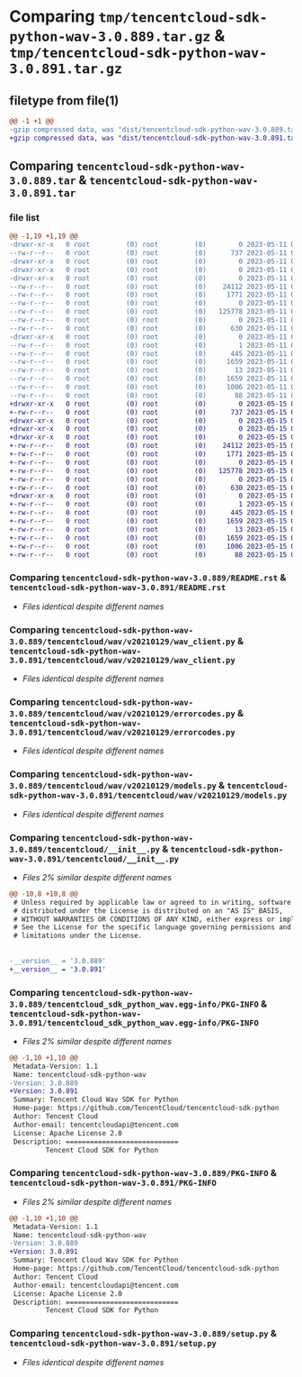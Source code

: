 # Comparing `tmp/tencentcloud-sdk-python-wav-3.0.889.tar.gz` & `tmp/tencentcloud-sdk-python-wav-3.0.891.tar.gz`

## filetype from file(1)

```diff
@@ -1 +1 @@
-gzip compressed data, was "dist/tencentcloud-sdk-python-wav-3.0.889.tar", last modified: Thu May 11 03:29:06 2023, max compression
+gzip compressed data, was "dist/tencentcloud-sdk-python-wav-3.0.891.tar", last modified: Mon May 15 04:56:13 2023, max compression
```

## Comparing `tencentcloud-sdk-python-wav-3.0.889.tar` & `tencentcloud-sdk-python-wav-3.0.891.tar`

### file list

```diff
@@ -1,19 +1,19 @@
-drwxr-xr-x   0 root         (0) root         (0)        0 2023-05-11 03:29:06.000000 tencentcloud-sdk-python-wav-3.0.889/
--rw-r--r--   0 root         (0) root         (0)      737 2023-05-11 03:29:06.000000 tencentcloud-sdk-python-wav-3.0.889/README.rst
-drwxr-xr-x   0 root         (0) root         (0)        0 2023-05-11 03:29:06.000000 tencentcloud-sdk-python-wav-3.0.889/tencentcloud/
-drwxr-xr-x   0 root         (0) root         (0)        0 2023-05-11 03:29:06.000000 tencentcloud-sdk-python-wav-3.0.889/tencentcloud/wav/
-drwxr-xr-x   0 root         (0) root         (0)        0 2023-05-11 03:29:06.000000 tencentcloud-sdk-python-wav-3.0.889/tencentcloud/wav/v20210129/
--rw-r--r--   0 root         (0) root         (0)    24112 2023-05-11 03:29:06.000000 tencentcloud-sdk-python-wav-3.0.889/tencentcloud/wav/v20210129/wav_client.py
--rw-r--r--   0 root         (0) root         (0)     1771 2023-05-11 03:29:06.000000 tencentcloud-sdk-python-wav-3.0.889/tencentcloud/wav/v20210129/errorcodes.py
--rw-r--r--   0 root         (0) root         (0)        0 2023-05-11 03:29:06.000000 tencentcloud-sdk-python-wav-3.0.889/tencentcloud/wav/v20210129/__init__.py
--rw-r--r--   0 root         (0) root         (0)   125778 2023-05-11 03:29:06.000000 tencentcloud-sdk-python-wav-3.0.889/tencentcloud/wav/v20210129/models.py
--rw-r--r--   0 root         (0) root         (0)        0 2023-05-11 03:29:06.000000 tencentcloud-sdk-python-wav-3.0.889/tencentcloud/wav/__init__.py
--rw-r--r--   0 root         (0) root         (0)      630 2023-05-11 03:29:06.000000 tencentcloud-sdk-python-wav-3.0.889/tencentcloud/__init__.py
-drwxr-xr-x   0 root         (0) root         (0)        0 2023-05-11 03:29:06.000000 tencentcloud-sdk-python-wav-3.0.889/tencentcloud_sdk_python_wav.egg-info/
--rw-r--r--   0 root         (0) root         (0)        1 2023-05-11 03:29:06.000000 tencentcloud-sdk-python-wav-3.0.889/tencentcloud_sdk_python_wav.egg-info/dependency_links.txt
--rw-r--r--   0 root         (0) root         (0)      445 2023-05-11 03:29:06.000000 tencentcloud-sdk-python-wav-3.0.889/tencentcloud_sdk_python_wav.egg-info/SOURCES.txt
--rw-r--r--   0 root         (0) root         (0)     1659 2023-05-11 03:29:06.000000 tencentcloud-sdk-python-wav-3.0.889/tencentcloud_sdk_python_wav.egg-info/PKG-INFO
--rw-r--r--   0 root         (0) root         (0)       13 2023-05-11 03:29:06.000000 tencentcloud-sdk-python-wav-3.0.889/tencentcloud_sdk_python_wav.egg-info/top_level.txt
--rw-r--r--   0 root         (0) root         (0)     1659 2023-05-11 03:29:06.000000 tencentcloud-sdk-python-wav-3.0.889/PKG-INFO
--rw-r--r--   0 root         (0) root         (0)     1006 2023-05-11 03:29:06.000000 tencentcloud-sdk-python-wav-3.0.889/setup.py
--rw-r--r--   0 root         (0) root         (0)       88 2023-05-11 03:29:06.000000 tencentcloud-sdk-python-wav-3.0.889/setup.cfg
+drwxr-xr-x   0 root         (0) root         (0)        0 2023-05-15 04:56:13.000000 tencentcloud-sdk-python-wav-3.0.891/
+-rw-r--r--   0 root         (0) root         (0)      737 2023-05-15 04:56:13.000000 tencentcloud-sdk-python-wav-3.0.891/README.rst
+drwxr-xr-x   0 root         (0) root         (0)        0 2023-05-15 04:56:13.000000 tencentcloud-sdk-python-wav-3.0.891/tencentcloud/
+drwxr-xr-x   0 root         (0) root         (0)        0 2023-05-15 04:56:13.000000 tencentcloud-sdk-python-wav-3.0.891/tencentcloud/wav/
+drwxr-xr-x   0 root         (0) root         (0)        0 2023-05-15 04:56:13.000000 tencentcloud-sdk-python-wav-3.0.891/tencentcloud/wav/v20210129/
+-rw-r--r--   0 root         (0) root         (0)    24112 2023-05-15 04:56:13.000000 tencentcloud-sdk-python-wav-3.0.891/tencentcloud/wav/v20210129/wav_client.py
+-rw-r--r--   0 root         (0) root         (0)     1771 2023-05-15 04:56:13.000000 tencentcloud-sdk-python-wav-3.0.891/tencentcloud/wav/v20210129/errorcodes.py
+-rw-r--r--   0 root         (0) root         (0)        0 2023-05-15 04:56:13.000000 tencentcloud-sdk-python-wav-3.0.891/tencentcloud/wav/v20210129/__init__.py
+-rw-r--r--   0 root         (0) root         (0)   125778 2023-05-15 04:56:13.000000 tencentcloud-sdk-python-wav-3.0.891/tencentcloud/wav/v20210129/models.py
+-rw-r--r--   0 root         (0) root         (0)        0 2023-05-15 04:56:13.000000 tencentcloud-sdk-python-wav-3.0.891/tencentcloud/wav/__init__.py
+-rw-r--r--   0 root         (0) root         (0)      630 2023-05-15 04:56:13.000000 tencentcloud-sdk-python-wav-3.0.891/tencentcloud/__init__.py
+drwxr-xr-x   0 root         (0) root         (0)        0 2023-05-15 04:56:13.000000 tencentcloud-sdk-python-wav-3.0.891/tencentcloud_sdk_python_wav.egg-info/
+-rw-r--r--   0 root         (0) root         (0)        1 2023-05-15 04:56:13.000000 tencentcloud-sdk-python-wav-3.0.891/tencentcloud_sdk_python_wav.egg-info/dependency_links.txt
+-rw-r--r--   0 root         (0) root         (0)      445 2023-05-15 04:56:13.000000 tencentcloud-sdk-python-wav-3.0.891/tencentcloud_sdk_python_wav.egg-info/SOURCES.txt
+-rw-r--r--   0 root         (0) root         (0)     1659 2023-05-15 04:56:13.000000 tencentcloud-sdk-python-wav-3.0.891/tencentcloud_sdk_python_wav.egg-info/PKG-INFO
+-rw-r--r--   0 root         (0) root         (0)       13 2023-05-15 04:56:13.000000 tencentcloud-sdk-python-wav-3.0.891/tencentcloud_sdk_python_wav.egg-info/top_level.txt
+-rw-r--r--   0 root         (0) root         (0)     1659 2023-05-15 04:56:13.000000 tencentcloud-sdk-python-wav-3.0.891/PKG-INFO
+-rw-r--r--   0 root         (0) root         (0)     1006 2023-05-15 04:56:13.000000 tencentcloud-sdk-python-wav-3.0.891/setup.py
+-rw-r--r--   0 root         (0) root         (0)       88 2023-05-15 04:56:13.000000 tencentcloud-sdk-python-wav-3.0.891/setup.cfg
```

### Comparing `tencentcloud-sdk-python-wav-3.0.889/README.rst` & `tencentcloud-sdk-python-wav-3.0.891/README.rst`

 * *Files identical despite different names*

### Comparing `tencentcloud-sdk-python-wav-3.0.889/tencentcloud/wav/v20210129/wav_client.py` & `tencentcloud-sdk-python-wav-3.0.891/tencentcloud/wav/v20210129/wav_client.py`

 * *Files identical despite different names*

### Comparing `tencentcloud-sdk-python-wav-3.0.889/tencentcloud/wav/v20210129/errorcodes.py` & `tencentcloud-sdk-python-wav-3.0.891/tencentcloud/wav/v20210129/errorcodes.py`

 * *Files identical despite different names*

### Comparing `tencentcloud-sdk-python-wav-3.0.889/tencentcloud/wav/v20210129/models.py` & `tencentcloud-sdk-python-wav-3.0.891/tencentcloud/wav/v20210129/models.py`

 * *Files identical despite different names*

### Comparing `tencentcloud-sdk-python-wav-3.0.889/tencentcloud/__init__.py` & `tencentcloud-sdk-python-wav-3.0.891/tencentcloud/__init__.py`

 * *Files 2% similar despite different names*

```diff
@@ -10,8 +10,8 @@
 # Unless required by applicable law or agreed to in writing, software
 # distributed under the License is distributed on an "AS IS" BASIS,
 # WITHOUT WARRANTIES OR CONDITIONS OF ANY KIND, either express or implied.
 # See the License for the specific language governing permissions and
 # limitations under the License.
 
 
-__version__ = '3.0.889'
+__version__ = '3.0.891'
```

### Comparing `tencentcloud-sdk-python-wav-3.0.889/tencentcloud_sdk_python_wav.egg-info/PKG-INFO` & `tencentcloud-sdk-python-wav-3.0.891/tencentcloud_sdk_python_wav.egg-info/PKG-INFO`

 * *Files 2% similar despite different names*

```diff
@@ -1,10 +1,10 @@
 Metadata-Version: 1.1
 Name: tencentcloud-sdk-python-wav
-Version: 3.0.889
+Version: 3.0.891
 Summary: Tencent Cloud Wav SDK for Python
 Home-page: https://github.com/TencentCloud/tencentcloud-sdk-python
 Author: Tencent Cloud
 Author-email: tencentcloudapi@tencent.com
 License: Apache License 2.0
 Description: ============================
         Tencent Cloud SDK for Python
```

### Comparing `tencentcloud-sdk-python-wav-3.0.889/PKG-INFO` & `tencentcloud-sdk-python-wav-3.0.891/PKG-INFO`

 * *Files 2% similar despite different names*

```diff
@@ -1,10 +1,10 @@
 Metadata-Version: 1.1
 Name: tencentcloud-sdk-python-wav
-Version: 3.0.889
+Version: 3.0.891
 Summary: Tencent Cloud Wav SDK for Python
 Home-page: https://github.com/TencentCloud/tencentcloud-sdk-python
 Author: Tencent Cloud
 Author-email: tencentcloudapi@tencent.com
 License: Apache License 2.0
 Description: ============================
         Tencent Cloud SDK for Python
```

### Comparing `tencentcloud-sdk-python-wav-3.0.889/setup.py` & `tencentcloud-sdk-python-wav-3.0.891/setup.py`

 * *Files identical despite different names*


